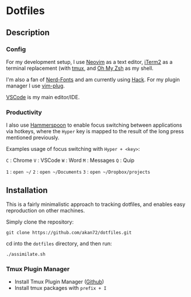 Dotfiles
==============================

## Description

### Config

For my development setup, I use [Neovim](https://neovim.io/) as a text editor, [iTerm2](https://www.iterm2.com/index.html)
as a terminal replacement (with [tmux](https://github.com/tmux/tmux/wiki), and [Oh My Zsh](https://ohmyz.sh/) as my shell.

I'm also a fan of [Nerd-Fonts](https://github.com/ryanoasis/nerd-fonts) and am currently using [Hack](https://github.com/ryanoasis/nerd-fonts/tree/master/patched-fonts/Hack).
For my plugin manager I use [vim-plug](https://github.com/junegunn/vim-plug).

[VSCode](https://code.visualstudio.com/) is my main editor/IDE.

### Productivity

I also use [Hammerspoon](https://www.hammerspoon.org/) to enable focus switching
between applications via hotkeys, where the `Hyper` key is mapped to the result of the long press mentioned previously.

Examples usage of focus switching with `Hyper + <key>`:

`C` : Chrome
`V` : VSCode
`W` : Word
`M` : Messages
`Q` : Quip

`1` : `open ~/`
`2` : `open ~/Documents`
`3` : `open ~/Dropbox/projects`

## Installation

This is a fairly minimalistic approach to tracking dotfiles, and enables easy reproduction on other machines.

Simply clone the repository:

```shell
git clone https://github.com/akan72/dotfiles.git
```

cd into the `dotfiles` directory, and then run:
```shell
./assimilate.sh
```

### Tmux Plugin Manager
- Install Tmux Plugin Manager ([Github](https://github.com/tmux-plugins/tpm#tmux-plugin-manager))
- Install tmux packages with `prefix + I`
